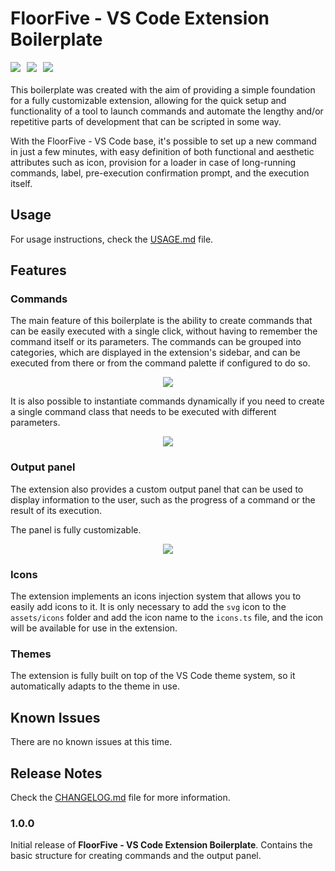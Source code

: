 # FloorFive - VS Code Extension Boilerplate

<div style="display: flex; gap: 10px; margin-bottom: 20px;">
<img src="https://img.shields.io/badge/vscode-1.81.0-blue" />
<img src="https://img.shields.io/badge/node-18.18.0-green" />
<img src="https://img.shields.io/badge/npm-9.8.1-red" />
</div>

This boilerplate was created with the aim of providing a simple foundation for a fully customizable extension, allowing for the quick setup and functionality of a tool to launch commands and automate the lengthy and/or repetitive parts of development that can be scripted in some way.

With the FloorFive - VS Code base, it's possible to set up a new command in just a few minutes, with easy definition of both functional and aesthetic attributes such as icon, provision for a loader in case of long-running commands, label, pre-execution confirmation prompt, and the execution itself.

## Usage

For usage instructions, check the [USAGE.md](USAGE.md) file.

## Features

### Commands

The main feature of this boilerplate is the ability to create commands that can be easily executed with a single click, without having to remember the command itself or its parameters. The commands can be grouped into categories, which are displayed in the extension's sidebar, and can be executed from there or from the command palette if configured to do so.

<div style="text-align: center">
<img src="https://lh3.googleusercontent.com/drive-viewer/AK7aPaAIMIS4qpB1opoQGgt9_J1NQiOubSk3heaVxnTk9wEr0s0GvrrVvho9j50PGNUF9wRZoQZNxTHhBT7W1Vm0niEl1ZCFog=s2560"/>
</div>

It is also possible to instantiate commands dynamically if you need to create a single command class that needs to be executed with different parameters.

<div style="text-align: center">
<img src="https://lh3.googleusercontent.com/drive-viewer/AK7aPaC5DATzEpjgmNJfr8JgSIrD2q5UB_xOyX1JLHk1_W2jJ-FOQCoiMRzdEK3lw8i0nDO9WGmJUovXoNs6uG4gvptj47lE=s2560" />
</div>

### Output panel

The extension also provides a custom output panel that can be used to display information to the user, such as the progress of a command or the result of its execution.

The panel is fully customizable.

<div style="text-align: center">
<img src="https://lh3.googleusercontent.com/drive-viewer/AK7aPaCvTmW7Rk2CkrUCXgOrmfoZ7KUkpAc3_zhonYDJnr5mheX6T1MbU-Ey0_gNd4ISUtm4K_uOjPiEvKZovC7BmPbSqNRMHA=s1600" />
</div>

### Icons

The extension implements an icons injection system that allows you to easily add icons to it.
It is only necessary to add the `svg` icon to the `assets/icons` folder and add the icon name to the `icons.ts` file, and the icon will be available for use in the extension.

### Themes

The extension is fully built on top of the VS Code theme system, so it automatically adapts to the theme in use.

## Known Issues

There are no known issues at this time.

## Release Notes

Check the [CHANGELOG.md](CHANGELOG.md) file for more information.

### 1.0.0

Initial release of **FloorFive - VS Code Extension Boilerplate**.
Contains the basic structure for creating commands and the output panel.
